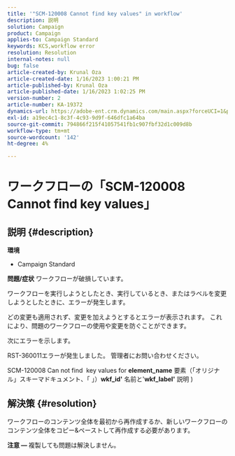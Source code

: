 ```yaml
---
title: '"SCM-120008 Cannot find key values" in workflow'
description: 説明
solution: Campaign
product: Campaign
applies-to: Campaign Standard
keywords: KCS,workflow error
resolution: Resolution
internal-notes: null
bug: false
article-created-by: Krunal Oza
article-created-date: 1/16/2023 1:00:21 PM
article-published-by: Krunal Oza
article-published-date: 1/16/2023 1:02:25 PM
version-number: 2
article-number: KA-19372
dynamics-url: https://adobe-ent.crm.dynamics.com/main.aspx?forceUCI=1&pagetype=entityrecord&etn=knowledgearticle&id=0a5acbba-9d95-ed11-aad1-6045bd006793
exl-id: a19ec4c1-8c3f-4c93-9d9f-646dfc1a64ba
source-git-commit: 794866f215f41057541fb1c907fbf32d1c009d8b
workflow-type: tm+mt
source-wordcount: '142'
ht-degree: 4%

---
```


# ワークフローの「SCM-120008 Cannot find key values」

## 説明 {#description}

<b>環境</b>
- Campaign Standard



<b>問題/症状</b>
ワークフローが破損しています。

ワークフローを実行しようとしたとき、実行しているとき、またはラベルを変更しようとしたときに、エラーが発生します。

どの変更も適用されず、変更を加えようとするとエラーが表示されます。 これにより、問題のワークフローの使用や変更を防ぐことができます。



次にエラーを示します。

RST-360011エラーが発生しました。 管理者にお問い合わせください。

SCM-120008 Can not find &#x200B; key values &#x200B; for <b>element_name</b> 要素（「オリジナル」スキーマドキュメント、「 」）<b>wkf_id&#39;</b> 名前と&#39;<b>wkf_label&#39;</b> 説明 )


## 解決策 {#resolution}


ワークフローのコンテンツ全体を最初から再作成するか、新しいワークフローのコンテンツ全体をコピー&amp;ペーストして再作成する必要があります。

<b>注意 — </b>複製しても問題は解決しません。
